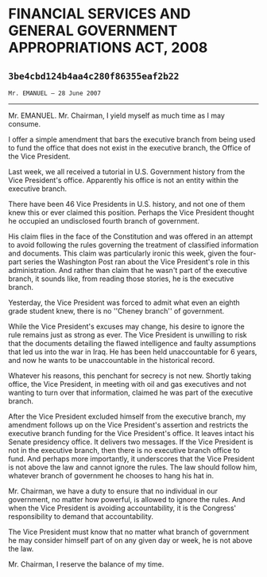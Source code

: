 # FINANCIAL SERVICES AND GENERAL GOVERNMENT APPROPRIATIONS ACT, 2008
## `3be4cbd124b4aa4c280f86355eaf2b22`
`Mr. EMANUEL — 28 June 2007`

---


Mr. EMANUEL. Mr. Chairman, I yield myself as much time as I may 
consume.

I offer a simple amendment that bars the executive branch from being 
used to fund the office that does not exist in the executive branch, 
the Office of the Vice President.

Last week, we all received a tutorial in U.S. Government history from 
the Vice President's office. Apparently his office is not an entity 
within the executive branch.

There have been 46 Vice Presidents in U.S. history, and not one of 
them knew this or ever claimed this position. Perhaps the Vice 
President thought he occupied an undisclosed fourth branch of 
government.

His claim flies in the face of the Constitution and was offered in an 
attempt to avoid following the rules governing the treatment of 
classified information and documents. This claim was particularly 
ironic this week, given the four-part series the Washington Post ran 
about the Vice President's role in this administration. And rather than 
claim that he wasn't part of the executive branch, it sounds like, from 
reading those stories, he is the executive branch.

Yesterday, the Vice President was forced to admit what even an eighth 
grade student knew, there is no ''Cheney branch'' of government.

While the Vice President's excuses may change, his desire to ignore 
the rule remains just as strong as ever. The Vice President is 
unwilling to risk that the documents detailing the flawed intelligence 
and faulty assumptions that led us into the war in Iraq. He has been 
held unaccountable for 6 years, and now he wants to be unaccountable in 
the historical record.

Whatever his reasons, this penchant for secrecy is not new. Shortly 
taking office, the Vice President, in meeting with oil and gas 
executives and not wanting to turn over that information, claimed he 
was part of the executive branch.

After the Vice President excluded himself from the executive branch, 
my amendment follows up on the Vice President's assertion and restricts 
the executive branch funding for the Vice President's office. It leaves 
intact his Senate presidency office. It delivers two messages. If the 
Vice President is not in the executive branch, then there is no 
executive branch office to fund. And perhaps more importantly, it 
underscores that the Vice President is not above the law and cannot 
ignore the rules. The law should follow him, whatever branch of 
government he chooses to hang his hat in.

Mr. Chairman, we have a duty to ensure that no individual in our 
government, no matter how powerful, is allowed to ignore the rules. And 
when the Vice President is avoiding accountability, it is the Congress' 
responsibility to demand that accountability.

The Vice President must know that no matter what branch of government 
he may consider himself part of on any given day or week, he is not 
above the law.

Mr. Chairman, I reserve the balance of my time.